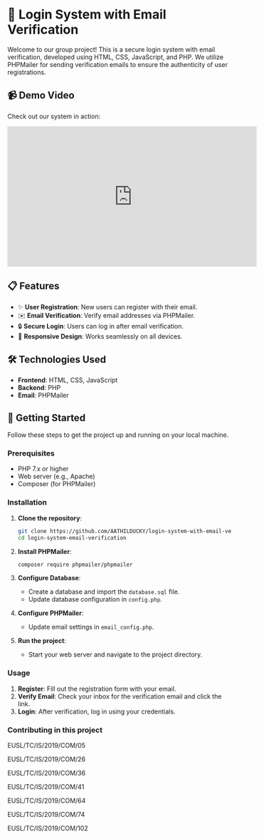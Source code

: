# 🚀 Login System with Email Verification

Welcome to our group project! This is a secure login system with email verification, developed using HTML, CSS, JavaScript, and PHP. We utilize PHPMailer for sending verification emails to ensure the authenticity of user registrations.

## 📹 Demo Video

Check out our system in action:

<iframe width="560" height="315" src="https://www.youtube.com/embed/YOUR_VIDEO_ID" frameborder="0" allowfullscreen></iframe>

## 📋 Features

- ✨ **User Registration**: New users can register with their email.
- ✉️ **Email Verification**: Verify email addresses via PHPMailer.
- 🔒 **Secure Login**: Users can log in after email verification.
- 👥 **Responsive Design**: Works seamlessly on all devices.

## 🛠️ Technologies Used

- **Frontend**: HTML, CSS, JavaScript
- **Backend**: PHP
- **Email**: PHPMailer

## 🚀 Getting Started

Follow these steps to get the project up and running on your local machine.

### Prerequisites

- PHP 7.x or higher
- Web server (e.g., Apache)
- Composer (for PHPMailer)

### Installation

1. **Clone the repository**:
    ```bash
    git clone https://github.com/AATHILDUCKY/login-system-with-email-verification.git
    cd login-system-email-verification
    ```

2. **Install PHPMailer**:
    ```bash
    composer require phpmailer/phpmailer
    ```

3. **Configure Database**:
    - Create a database and import the `database.sql` file.
    - Update database configuration in `config.php`.

4. **Configure PHPMailer**:
    - Update email settings in `email_config.php`.

5. **Run the project**:
    - Start your web server and navigate to the project directory.

### Usage

1. **Register**: Fill out the registration form with your email.
2. **Verify Email**: Check your inbox for the verification email and click the link.
3. **Login**: After verification, log in using your credentials.



### Contributing in this project


EUSL/TC/IS/2019/COM/05

EUSL/TC/IS/2019/COM/26

EUSL/TC/IS/2019/COM/36

EUSL/TC/IS/2019/COM/41

EUSL/TC/IS/2019/COM/64

EUSL/TC/IS/2019/COM/74

EUSL/TC/IS/2019/COM/102
